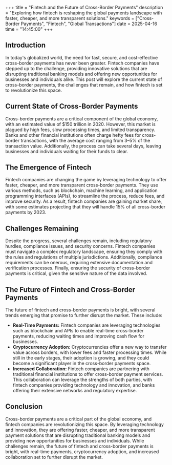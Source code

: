 +++
title = "Fintech and the Future of Cross-Border Payments"
description = "Exploring how fintech is reshaping the global payments landscape with faster, cheaper, and more transparent solutions."
keywords = ["Cross-Border Payments", "Fintech", "Global Transactions"]
date = 2025-04-16
time = "14:45:00"
+++

## Introduction

In today's globalized world, the need for fast, secure, and cost-effective cross-border payments has never been greater. Fintech companies have stepped up to the challenge, providing innovative solutions that are disrupting traditional banking models and offering new opportunities for businesses and individuals alike. This post will explore the current state of cross-border payments, the challenges that remain, and how fintech is set to revolutionize this space.

## Current State of Cross-Border Payments

Cross-border payments are a critical component of the global economy, with an estimated value of $150 trillion in 2020. However, this market is plagued by high fees, slow processing times, and limited transparency. Banks and other financial institutions often charge hefty fees for cross-border transactions, with the average cost ranging from 3–5% of the transaction value. Additionally, the process can take several days, leaving businesses and individuals waiting for their funds to clear.

## The Emergence of Fintech

Fintech companies are changing the game by leveraging technology to offer faster, cheaper, and more transparent cross-border payments. They use various methods, such as blockchain, machine learning, and application programming interfaces (APIs), to streamline the process, reduce fees, and improve security. As a result, fintech companies are gaining market share, with some estimates projecting that they will handle 15% of all cross-border payments by 2023.

## Challenges Remaining

Despite the progress, several challenges remain, including regulatory hurdles, compliance issues, and security concerns. Fintech companies must navigate a complex regulatory landscape, ensuring they comply with the rules and regulations of multiple jurisdictions. Additionally, compliance requirements can be onerous, requiring extensive documentation and verification processes. Finally, ensuring the security of cross-border payments is critical, given the sensitive nature of the data involved.

## The Future of Fintech and Cross-Border Payments

The future of fintech and cross-border payments is bright, with several trends emerging that promise to further disrupt the market. These include:

- **Real-Time Payments:** Fintech companies are leveraging technologies such as blockchain and APIs to enable real-time cross-border payments, reducing waiting times and improving cash flow for businesses.
- **Cryptocurrency Adoption:** Cryptocurrencies offer a new way to transfer value across borders, with lower fees and faster processing times. While still in the early stages, their adoption is growing, and they could become a significant player in the cross-border payments space.
- **Increased Collaboration:** Fintech companies are partnering with traditional financial institutions to offer cross-border payment services. This collaboration can leverage the strengths of both parties, with fintech companies providing technology and innovation, and banks offering their extensive networks and regulatory expertise.

## Conclusion

Cross-border payments are a critical part of the global economy, and fintech companies are revolutionizing this space. By leveraging technology and innovation, they are offering faster, cheaper, and more transparent payment solutions that are disrupting traditional banking models and providing new opportunities for businesses and individuals. While challenges remain, the future of fintech and cross-border payments is bright, with real-time payments, cryptocurrency adoption, and increased collaboration set to further disrupt the market.